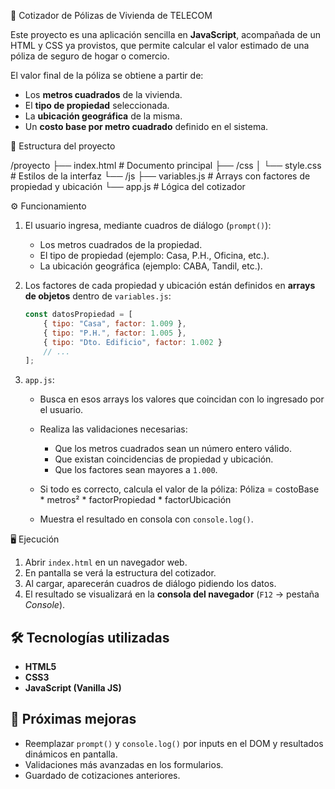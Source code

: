🏡 Cotizador de Pólizas de Vivienda de TELECOM

Este proyecto es una aplicación sencilla en **JavaScript**, acompañada de un HTML y CSS ya provistos, que permite calcular el valor estimado de una póliza de seguro de hogar o comercio.

El valor final de la póliza se obtiene a partir de:
- Los **metros cuadrados** de la vivienda.
- El **tipo de propiedad** seleccionada.
- La **ubicación geográfica** de la misma.
- Un **costo base por metro cuadrado** definido en el sistema.

📂 Estructura del proyecto

/proyecto
├── index.html          # Documento principal
├── /css
│    └── style.css      # Estilos de la interfaz
└── /js
├── variables.js   # Arrays con factores de propiedad y ubicación
└── app.js         # Lógica del cotizador

⚙️ Funcionamiento
1. El usuario ingresa, mediante cuadros de diálogo (`prompt()`):
   - Los metros cuadrados de la propiedad.
   - El tipo de propiedad (ejemplo: Casa, P.H., Oficina, etc.).
   - La ubicación geográfica (ejemplo: CABA, Tandil, etc.).

2. Los factores de cada propiedad y ubicación están definidos en **arrays de objetos** dentro de `variables.js`:
   ```js
   const datosPropiedad = [
       { tipo: "Casa", factor: 1.009 },
       { tipo: "P.H.", factor: 1.005 },
       { tipo: "Dto. Edificio", factor: 1.002 }
       // ...
   ];
3. `app.js`:

   * Busca en esos arrays los valores que coincidan con lo ingresado por el usuario.
   * Realiza las validaciones necesarias:

     * Que los metros cuadrados sean un número entero válido.
     * Que existan coincidencias de propiedad y ubicación.
     * Que los factores sean mayores a `1.000`.
   * Si todo es correcto, calcula el valor de la póliza:
Póliza = costoBase * metros² * factorPropiedad * factorUbicación
   * Muestra el resultado en consola con `console.log()`.

🖥️ Ejecución

1. Abrir `index.html` en un navegador web.
2. En pantalla se verá la estructura del cotizador.
3. Al cargar, aparecerán cuadros de diálogo pidiendo los datos.
4. El resultado se visualizará en la **consola del navegador** (`F12` → pestaña *Console*).


## 🛠️ Tecnologías utilizadas

* **HTML5**
* **CSS3**
* **JavaScript (Vanilla JS)**


## 🚀 Próximas mejoras

* Reemplazar `prompt()` y `console.log()` por inputs en el DOM y resultados dinámicos en pantalla.
* Validaciones más avanzadas en los formularios.
* Guardado de cotizaciones anteriores.


